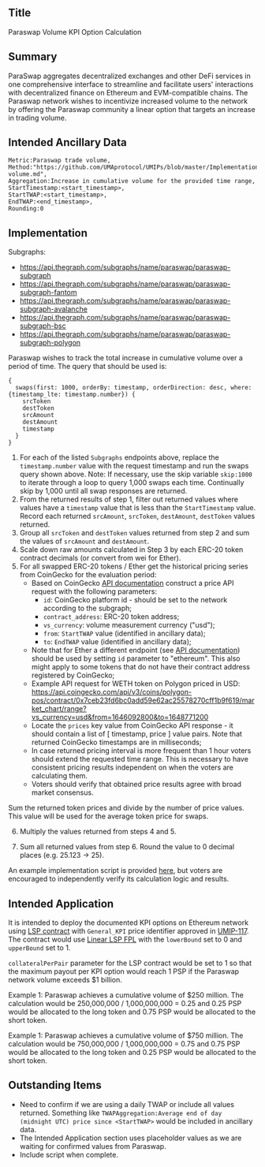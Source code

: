 ## Title

Paraswap Volume KPI Option Calculation

## Summary

ParaSwap aggregates decentralized exchanges and other DeFi services in one comprehensive interface to streamline and facilitate users' interactions with decentralized finance on Ethereum and EVM-compatible chains. The Paraswap network wishes to incentivize increased volume to the network by offering the Paraswap community a linear option that targets an increase in trading volume.

## Intended Ancillary Data

```
Metric:Paraswap trade volume,
Method:"https://github.com/UMAprotocol/UMIPs/blob/master/Implementations/paraswap-volume.md",
Aggregation:Increase in cumulative volume for the provided time range,
StartTimestamp:<start_timestamp>,
StartTWAP:<start_timestamp>,
EndTWAP:<end_timestamp>,
Rounding:0
```

## Implementation

Subgraphs:

- https://api.thegraph.com/subgraphs/name/paraswap/paraswap-subgraph
- https://api.thegraph.com/subgraphs/name/paraswap/paraswap-subgraph-fantom
- https://api.thegraph.com/subgraphs/name/paraswap/paraswap-subgraph-avalanche
- https://api.thegraph.com/subgraphs/name/paraswap/paraswap-subgraph-bsc
- https://api.thegraph.com/subgraphs/name/paraswap/paraswap-subgraph-polygon

Paraswap wishes to track the total increase in cumulative volume over a period of time. The query that should be used is:

```
{
  swaps(first: 1000, orderBy: timestamp, orderDirection: desc, where:{timestamp_lte: timestamp.number}) {
    srcToken
    destToken
    srcAmount
    destAmount
    timestamp
  }
}
```

1. For each of the listed `Subgraphs` endpoints above, replace the `timestamp.number` value with the request timestamp and run the swaps query shown above. Note: If necessary, use the skip variable `skip:1000` to iterate through a loop to query 1,000 swaps each time. Continually skip by 1,000 until all swap responses are returned.
2. From the returned results of step 1, filter out returned values where values have a `timestamp` value that is less than the `StartTimestamp` value. Record each returned `srcAmount`, `srcToken`, `destAmount`, `destToken` values returned.
3. Group all `srcToken` and `destToken` values returned from step 2 and sum the values of `srcAmount` and `destAmount`.
4. Scale down raw amounts calculated in Step 3 by each ERC-20 token contract decimals (or convert from wei for Ether).
5. For all swapped ERC-20 tokens / Ether get the historical pricing series from CoinGecko for the evaluation period:
   - Based on CoinGecko [API documentation](https://www.coingecko.com/api/documentations/v3#/contract/get_coins__id__contract__contract_address__market_chart_range) construct a price API request with the following parameters:
     - `id`: CoinGecko platform id - should be set to the network according to the subgraph;
     - `contract_address`: ERC-20 token address;
     - `vs_currency`: volume measurement currency ("usd");
     - `from`: `StartTWAP` value (identified in ancillary data);
     - `to`: `EndTWAP` value (identified in ancillary data);
   - Note that for Ether a different endpoint (see [API documentation](https://www.coingecko.com/api/documentations/v3#/coins/get_coins__id__market_chart_range)) should be used by setting `id` parameter to "ethereum". This also might apply to some tokens that do not have their contract address registered by CoinGecko;
   - Example API request for WETH token on Polygon priced in USD: https://api.coingecko.com/api/v3/coins/polygon-pos/contract/0x7ceb23fd6bc0add59e62ac25578270cff1b9f619/market_chart/range?vs_currency=usd&from=1646092800&to=1648771200
   - Locate the `prices` key value from CoinGecko API response - it should contain a list of [ timestamp, price ] value pairs. Note that returned CoinGecko timestamps are in milliseconds;
   - In case returned pricing interval is more frequent than 1 hour voters should extend the requested time range. This is necessary to have consistent pricing results independent on when the voters are calculating them.
   - Voters should verify that obtained price results agree with broad market consensus.

Sum the returned token prices and divide by the number of price values. This value will be used for the average token price for swaps.

6. Multiply the values returned from steps 4 and 5.

5. Sum all returned values from step 6. Round the value to 0 decimal places (e.g. 25.123 -> 25).

An example implementation script is provided [here](https://github.com/abg4/paraswap), but voters are encouraged to independently verify its calculation logic and results.

## Intended Application

It is intended to deploy the documented KPI options on Ethereum network using [LSP contract](https://github.com/UMAprotocol/protocol/blob/master/packages/core/contracts/financial-templates/long-short-pair/LongShortPair.sol) with `General_KPI` price identifier approved in [UMIP-117](https://github.com/UMAprotocol/UMIPs/blob/master/UMIPs/umip-117.md). The contract would use [Linear LSP FPL](https://github.com/UMAprotocol/protocol/blob/master/packages/core/contracts/financial-templates/common/financial-product-libraries/long-short-pair-libraries/LinearLongShortPairFinancialProductLibrary.sol) with the `lowerBound` set to 0 and `upperBound` set to 1.

`collateralPerPair` parameter for the LSP contract would be set to 1 so that the maximum payout per KPI option would reach 1 PSP if the Paraswap network volume exceeds $1 billion.

Example 1: Paraswap achieves a cumulative volume of $250 million. The calculation would be 250,000,000 / 1,000,000,000 = 0.25 and 0.25 PSP would be allocated to the long token and 0.75 PSP would be allocated to the short token.

Example 1: Paraswap achieves a cumulative volume of $750 million. The calculation would be 750,000,000 / 1,000,000,000 = 0.75 and 0.75 PSP would be allocated to the long token and 0.25 PSP would be allocated to the short token.

## Outstanding Items
- Need to confirm if we are using a daily TWAP or include all values returned. Something like `TWAPAggregation:Average end of day (midnight UTC) price since <StartTWAP>` would be included in ancillary data.
- The Intended Application section uses placeholder values as we are waiting for confirmed values from Paraswap.
- Include script when complete.